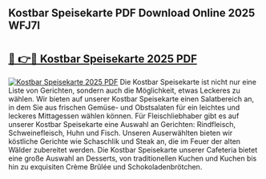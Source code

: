 ## Kostbar Speisekarte PDF Download Online 2025 WFJ7l

# <h2><a href="http://gc8gve.nevu.top/?p=Kostbar+Speisekarte">🔗 👉🔴 Kostbar Speisekarte 2025 PDF</a></h2>

[![Kostbar Speisekarte 2025 PDF](https://i.imgur.com/dBaPXMq.png)](http://gc8gve.nevu.top/?p=Kostbar+Speisekarte)
Die Kostbar Speisekarte ist nicht nur eine Liste von Gerichten, sondern auch die Möglichkeit, etwas Leckeres zu wählen. Wir bieten auf unserer Kostbar Speisekarte einen Salatbereich an, in dem Sie aus frischen Gemüse- und Obstsalaten für ein leichtes und leckeres Mittagessen wählen können. Für Fleischliebhaber gibt es auf unserer Kostbar Speisekarte eine Auswahl an Gerichten: Rindfleisch, Schweinefleisch, Huhn und Fisch. Unseren Auserwählten bieten wir köstliche Gerichte wie Schaschlik und Steak an, die im Feuer der alten Wälder zubereitet werden. Die Kostbar Speisekarte unserer Cafeteria bietet eine große Auswahl an Desserts, von traditionellen Kuchen und Kuchen bis hin zu exquisiten Crème Brûlée und Schokoladenbrötchen.

